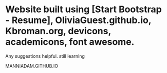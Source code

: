 # Website built using [Start Bootstrap - Resume], OliviaGuest.github.io, Kbroman.org, devicons, academicons, font awesome.
Any suggestions helpful. still learning

MANNIADAM.GITHUB.IO
